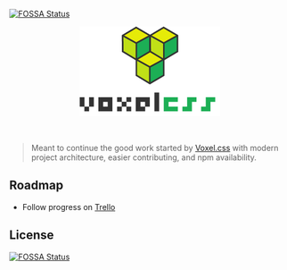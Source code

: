 [![FOSSA Status](https://app.fossa.io/api/projects/git%2Bhttps%3A%2F%2Fgithub.com%2Fjhwohlgemuth%2Fvoxelcss.svg?type=shield)](https://app.fossa.io/projects/git%2Bhttps%3A%2F%2Fgithub.com%2Fjhwohlgemuth%2Fvoxelcss?ref=badge_shield)

<p align="center">
    <img width="50%" alt="applied.js" src="./media/voxelcss_with_letters.png"/>
</p>
</br>

> Meant to continue the good work started by [Voxel.css](http://www.voxelcss.com/) with modern project architecture, easier contributing, and npm availability.

Roadmap
-------

- Follow progress on [Trello](https://trello.com/b/Q3sVE18k/voxelcss)


## License
[![FOSSA Status](https://app.fossa.io/api/projects/git%2Bhttps%3A%2F%2Fgithub.com%2Fjhwohlgemuth%2Fvoxelcss.svg?type=large)](https://app.fossa.io/projects/git%2Bhttps%3A%2F%2Fgithub.com%2Fjhwohlgemuth%2Fvoxelcss?ref=badge_large)